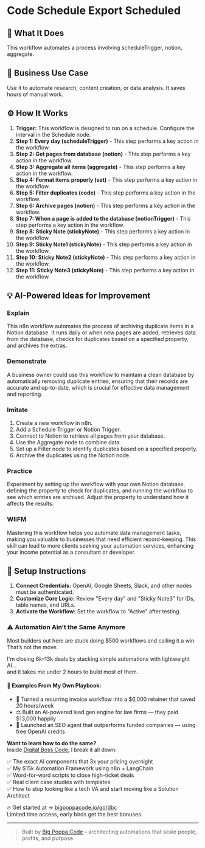 # Code Schedule Export Scheduled

## 🚀 What It Does
This workflow automates a process involving scheduleTrigger, notion, aggregate.

## 💼 Business Use Case
Use it to automate research, content creation, or data analysis. It saves hours of manual work.

## ⚙️ How It Works
1.  **Trigger:** This workflow is designed to run on a schedule. Configure the interval in the Schedule node.
2. **Step 1: Every day (scheduleTrigger)** - This step performs a key action in the workflow.
3. **Step 2: Get pages from database (notion)** - This step performs a key action in the workflow.
4. **Step 3: Aggregate all items (aggregate)** - This step performs a key action in the workflow.
5. **Step 4: Format items properly (set)** - This step performs a key action in the workflow.
6. **Step 5: Filter duplicates (code)** - This step performs a key action in the workflow.
7. **Step 6: Archive pages (notion)** - This step performs a key action in the workflow.
8. **Step 7: When a page is added to the database (notionTrigger)** - This step performs a key action in the workflow.
9. **Step 8: Sticky Note (stickyNote)** - This step performs a key action in the workflow.
10. **Step 9: Sticky Note1 (stickyNote)** - This step performs a key action in the workflow.
11. **Step 10: Sticky Note2 (stickyNote)** - This step performs a key action in the workflow.
12. **Step 11: Sticky Note3 (stickyNote)** - This step performs a key action in the workflow.

## 💡 AI-Powered Ideas for Improvement
### Explain
This n8n workflow automates the process of archiving duplicate items in a Notion database. It runs daily or when new pages are added, retrieves data from the database, checks for duplicates based on a specified property, and archives the extras.

### Demonstrate
A business owner could use this workflow to maintain a clean database by automatically removing duplicate entries, ensuring that their records are accurate and up-to-date, which is crucial for effective data management and reporting.

### Imitate
1. Create a new workflow in n8n.
2. Add a Schedule Trigger or Notion Trigger.
3. Connect to Notion to retrieve all pages from your database.
4. Use the Aggregate node to combine data.
5. Set up a Filter node to identify duplicates based on a specified property.
6. Archive the duplicates using the Notion node.

### Practice
Experiment by setting up the workflow with your own Notion database, defining the property to check for duplicates, and running the workflow to see which entries are archived. Adjust the property to understand how it affects the results.

### WIIFM
Mastering this workflow helps you automate data management tasks, making you valuable to businesses that need efficient record-keeping. This skill can lead to more clients seeking your automation services, enhancing your income potential as a consultant or developer.

## 🔧 Setup Instructions
1. **Connect Credentials:** OpenAI, Google Sheets, Slack, and other nodes must be authenticated.
2. **Customize Core Logic:** Review "Every day" and "Sticky Note3" for IDs, table names, and URLs.
3. **Activate the Workflow:** Set the workflow to "Active" after testing.

### ⚠️ Automation Ain’t the Same Anymore

Most builders out here are stuck doing $500 workflows and calling it a win.  
That’s not the move.  

I'm closing $6k–$13k deals by stacking simple automations with lightweight AI...  
and it takes me under 2 hours to build most of them.

#### 🧠 Examples From My Own Playbook:
- 🔁 Turned a recurring invoice workflow into a $6,000 retainer that saved 20 hours/week  
- ⚖️ Built an AI-powered lead gen engine for law firms — they paid $13,000 happily  
- 🚀 Launched an SEO agent that outperforms funded companies — using free OpenAI credits  

**Want to learn how to do the same?**  
Inside [Digital Boss Code](https://bigpoppacode.io/go/dbc), I break it all down:

✅ The exact AI components that 3x your pricing overnight  
✅ My $15k Automation Framework using n8n + LangChain  
✅ Word-for-word scripts to close high-ticket deals  
✅ Real client case studies with templates  
✅ How to stop looking like a tech VA and start moving like a Solution Architect  

🔥 Get started at → [bigpoppacode.io/go/dbc](https://bigpoppacode.io/go/dbc)  
Limited time access, early birds get the best bonuses.

---
> Built by [Big Poppa Code](https://bigpoppacode.io) – architecting automations that scale people, profits, and purpose.
